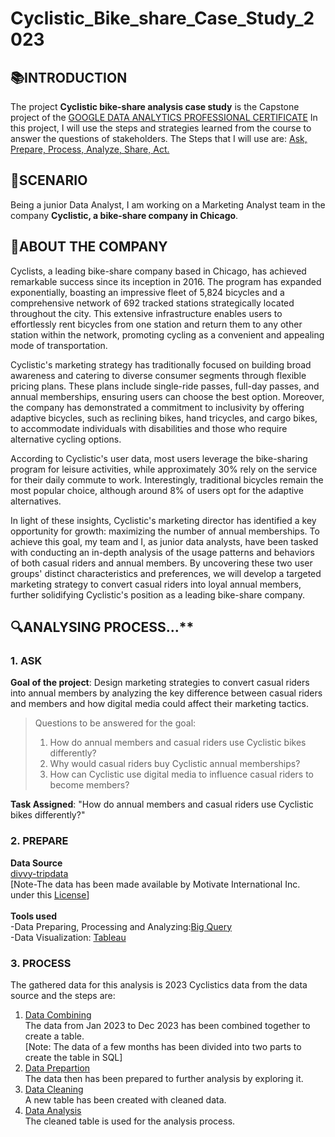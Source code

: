 # Cyclistic_Bike_share_Case_Study_2023
## 📚INTRODUCTION
The project **Cyclistic bike-share analysis case study** is the Capstone project of the [GOOGLE DATA ANALYTICS PROFESSIONAL CERTIFICATE](https://www.coursera.org/professional-certificates/google-data-analytics) In this project, I will use the steps and strategies learned from the course to answer the questions of stakeholders. The Steps that I will use are: <ins>Ask, Prepare, Process, Analyze, Share, Act.</ins>
## 📝SCENARIO
Being a junior Data Analyst, I am working on a Marketing Analyst team in the company **Cyclistic, a bike-share
company in Chicago**.
##  📜ABOUT THE COMPANY
Cyclists, a leading bike-share company based in Chicago, has achieved remarkable success since its inception in 2016. The program has expanded exponentially, boasting an impressive fleet of 5,824 bicycles and a comprehensive network of 692 tracked stations strategically located throughout the city. This extensive infrastructure enables users to effortlessly rent bicycles from one station and return them to any other station within the network, promoting cycling as a convenient and appealing mode of transportation.

Cyclistic's marketing strategy has traditionally focused on building broad awareness and catering to diverse consumer segments through flexible pricing plans. These plans include single-ride passes, full-day passes, and annual memberships, ensuring users can choose the best option. Moreover, the company has demonstrated a commitment to inclusivity by offering adaptive bicycles, such as reclining bikes, hand tricycles, and cargo bikes, to accommodate individuals with disabilities and those who require alternative cycling options.

According to Cyclistic's user data, most users leverage the bike-sharing program for leisure activities, while approximately 30% rely on the service for their daily commute to work. Interestingly, traditional bicycles remain the most popular choice, although around 8% of users opt for the adaptive alternatives.

In light of these insights, Cyclistic's marketing director has identified a key opportunity for growth: maximizing the number of annual memberships. To achieve this goal, my team and I, as junior data analysts, have been tasked with conducting an in-depth analysis of the usage patterns and behaviors of both casual riders and annual members. By uncovering these two user groups' distinct characteristics and preferences, we will develop a targeted marketing strategy to convert casual riders into loyal annual members, further solidifying Cyclistic's position as a leading bike-share company.
## 🔍ANALYSING PROCESS...**
### 1. ASK
**Goal of the project**: Design marketing strategies to convert casual riders into annual members by analyzing the key difference between casual riders and members and how digital media could affect their marketing tactics.<br>
>Questions to be answered for the goal:
> 1.  How do annual members and casual riders use Cyclistic bikes differently?
> 2. Why would casual riders buy Cyclistic annual memberships?
> 3. How can Cyclistic use digital media to influence casual riders to become members?

**Task Assigned**: "How do annual members and casual riders use Cyclistic bikes differently?"<br>
### 2. PREPARE<br>

**Data Source**<br>[divvy-tripdata](https://divvy-tripdata.s3.amazonaws.com/index.html)<br>
[Note-The data has been made available by Motivate International Inc. under this [<ins>License</ins>](https://divvybikes.com/data-license-agreement)]<br>
<br>
**Tools used**<br>-Data Preparing, Processing and Analyzing:[Big Query](https://console.cloud.google.com/bigquery?hl=en&project=hargeet&ws=!1m10!1m4!1m3!1shargeet!2sbquxjob_68398910_1910c5ff729!3sUS!1m4!4m3!1shargeet!2sCyclistic_Bike_Share_2023!3sCyclistics_bike_share_2023_combined_data)<br>
-Data Visualization: [Tableau](https://public.tableau.com/views/Cyclistics_Bike_Share_2023/Dashboard1?:language=en-GB&:sid=&:redirect=auth&:display_count=n&:origin=viz_share_link)<br>

### 3. PROCESS<br>
The gathered data for this analysis is 2023 Cyclistics data from the data source and the steps are:<br>
1. [Data Combining]()<br>
The data from Jan 2023 to Dec 2023 has been combined together to create a table.<br>
[Note: The data of a few months has been divided into two parts to create the table in SQL]<br>
2. [Data Prepartion]()<br>
The data then has been prepared to further analysis by exploring it.<br>
3. [Data Cleaning]()<br>
A new table has been created with cleaned data.<br>
4. [Data Analysis]()<br>
The cleaned table is used for the analysis process.<br>






